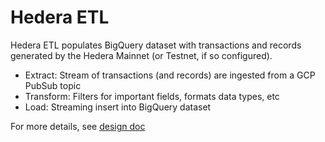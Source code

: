 # Hedera ETL
Hedera ETL populates BigQuery dataset with transactions and records generated by the Hedera Mainnet (or Testnet, if so configured).
- Extract: Stream of transactions (and records) are ingested from a GCP PubSub topic
- Transform: Filters for important fields, formats data types, etc
- Load: Streaming insert into BigQuery dataset

For more details, see [design doc](docs/design/1_hedera_etl.md)
